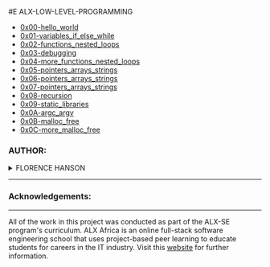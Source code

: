 #E ALX-LOW-LEVEL-PROGRAMMING

- [0x00-hello_world](https://github.com/florencelhansom/alx-low_level_programming/tree/master/0x00-hello_world)
- [0x01-variables_if_else_while](https://github.com/florencelhanson/alx-low_level_programming/tree/master/0x01-variables_if_else_while)
- [0x02-functions_nested_loops](https://github.com/florencelhanson/alx-low_level_programming/tree/master/0x02-functions_nested_loops)
- [0x03-debugging](https://github.com/florencelhanson/alx-low_level_programming/tree/master/0x03-debugging)
- [0x04-more_functions_nested_loops](https://github.com/florencelhanson/alx-low_level_programming/tree/master/0x04-more_functions_nested_loops)
- [0x05-pointers_arrays_strings](https://github.com/florencelhanson/alx-low_level_programming/tree/master/0x05-pointers_arrays_strings)
- [0x06-pointers_arrays_strings](https://github.com/florencelhanson/alx-low_level_programming/tree/master/0x06-pointers_arrays_strings)
- [0x07-pointers_arrays_strings](https://github.com/florencelhanson/alx-low_level_programming/tree/master/0x07-pointers_arrays_strings)
- [0x08-recursion](https://github.com/florencelhanson/alx-low_level_programming/tree/master/0x08-recursion)
- [0x09-static_libraries](https://github.com/florencelhanson/alx-low_level_programming/tree/master/0x09-static_libraries)
- [0x0A-argc_argv](https://github.com/florencelhanson/alx-low_level_programming/tree/master/0x0A-argc_argv)
- [0x0B-malloc_free](https://github.com/florencelhanson/alx-low_level_programming/tree/master/0x0B-malloc_free)
- [0x0C-more_malloc_free](https://github.com/florencelhanson/alx-low_level_programming/tree/master/0x0C-more_malloc_free)



### AUTHOR:
<details>
    <summary>FLORENCE HANSON</summary>
    <ul>
        <li>
            <a href="https://github.com/florencelhanson">Github</a>
        </li>
        <li>
            <a href="https://twitter.com/florencelhanson">Twitter</a>
        </li>
    </ul>
</details>

---

### Acknowledgements:
___
All of the work in this project was conducted as part of the ALX-SE program's curriculum. ALX Africa is an online full-stack software engineering school that uses project-based peer learning to educate students for careers in the IT industry. Visit this <a href="https://www.alxafrica.com/software-engineering-2022">website</a> for further information.
